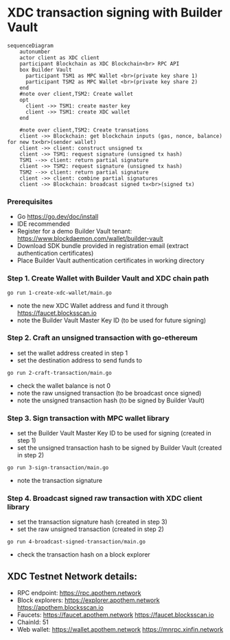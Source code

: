 
# XDC transaction signing with Builder Vault

```mermaid
sequenceDiagram
    autonumber
    actor client as XDC client
    participant Blockchain as XDC Blockchain<br> RPC API
    box Builder Vault
      participant TSM1 as MPC Wallet <br>(private key share 1)
      participant TSM2 as MPC Wallet <br>(private key share 2)
    end
    #note over client,TSM2: Create wallet
    opt
      client ->> TSM1: create master key
      client ->> TSM1: create XDC wallet 
    end

    #note over client,TSM2: Create transations
    client ->> Blockchain: get blockchain inputs (gas, nonce, balance) for new tx<br>(sender wallet)
    client ->> client: construct unsigned tx
    client ->> TSM1: request signature (unsigned tx hash)
    TSM1 -->> client: return partial signature
    client ->> TSM2: request signature (unsigned tx hash)
    TSM2 -->> client: return partial signature
    client ->> client: combine partial signatures
    client ->> Blockchain: broadcast signed tx<br>(signed tx)
```

### Prerequisites
  - Go https://go.dev/doc/install
  - IDE recommended
  - Register for a demo Builder Vault tenant: https://www.blockdaemon.com/wallet/builder-vault
  - Download SDK bundle provided in registration email (extract authentication certificates)
  - Place Builder Vault authentication certificates in working directory


### Step 1. Create Wallet with Builder Vault and XDC chain path
```shell
go run 1-create-xdc-wallet/main.go
```
  - note the new XDC Wallet address and fund it through https://faucet.blocksscan.io
  - note the Builder Vault Master Key ID (to be used for future signing)


### Step 2. Craft an unsigned transaction with go-ethereum
  - set the wallet address created in step 1
  - set the destination address to send funds to
```shell
go run 2-craft-transaction/main.go
```
  - check the wallet balance is not 0
  - note the raw unsigned transaction (to be broadcast once signed)
  - note the unsigned transaction hash (to be signed by Builder Vault)


### Step 3. Sign transaction with MPC wallet library
  - set the Builder Vault Master Key ID to be used for signing (created in step 1)
  - set the unsigned transaction hash to be signed by Builder Vault (created in step 2)
```shell
go run 3-sign-transaction/main.go
```
  - note the transaction signature


### Step 4. Broadcast signed raw transaction with XDC client library
  - set the transaction signature hash (created in step 3)
  - set the raw unsigned transaction (created in step 2)
```shell
go run 4-broadcast-signed-transaction/main.go
```
  - check the transaction hash on a block explorer


## XDC Testnet Network details:
  - RPC endpoint: https://rpc.apothem.network
  - Block explorers: https://explorer.apothem.network https://apothem.blocksscan.io
  - Faucets: https://faucet.apothem.network https://faucet.blocksscan.io
  - ChainId: 51
  - Web wallet: https://wallet.apothem.network https://mnrpc.xinfin.network

